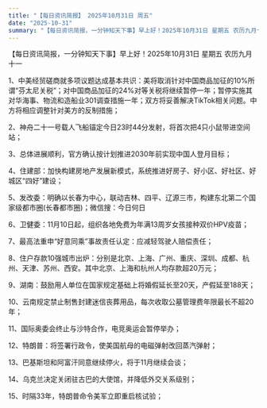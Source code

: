 ```yaml
---
title: "【每日资讯简报】 2025年10月31日 周五"
date: "2025-10-31"
summary: "【每日资讯简报，一分钟知天下事】早上好！2025年10月31日 星期五 农历九月十一"
---
```


【每日资讯简报，一分钟知天下事】早上好！2025年10月31日  星期五  农历九月十一

1、中美经贸磋商就多项议题达成基本共识：美将取消针对中国商品加征的10%所谓“芬太尼关税”；对中国商品加征的24%对等关税将继续暂停一年；暂停实施其对华海事、物流和造船业301调查措施一年；双方将妥善解决TikTok相关问题。中方将相应调整针对美方的反制措施；

2、神舟二十一号载人飞船锚定今日23时44分发射，将首次把4只小鼠带进空间站；

3、总体进展顺利，官方确认按计划推进2030年前实现中国人登月目标；

4、住建部：加快构建房地产发展新模式，系统推进好房子、好小区、好社区、好城区“四好”建设；

5、发改委：明确以长春为中心，联动吉林、四平、辽源三市，构建东北第二个国家级都市圈(长春都市圈)；微信搜：今日何日

6、卫健委：11月10日起，组织各地免费为年满13周岁女孩接种双价HPV疫苗；

7、最高法重申“好意同乘”事故责任认定：应减轻驾驶人赔偿责任；

8、住户存款10强城市出炉：分别是北京、上海、广州、重庆、深圳、成都、杭州、天津、苏州、西安。其中北京、上海和杭州人均存款超20万元；

9、湖南：鼓励用人单位在国家规定基础上将婚假延长至20天，产假延至188天；

10、云南规定禁止制售封建迷信丧葬用品，每次收取公墓管理费年限最长不超20年；

11、国际奥委会终止与沙特合作，电竞奥运会暂停举办；

12、特朗普：将签署行政令，使美国航母的电磁弹射改回蒸汽弹射；

13、巴基斯坦和阿富汗同意继续停火，将于11月继续会谈；

14、乌克兰决定关闭驻古巴的大使馆，并降低外交关系级别；

15、时隔33年，特朗普命令美军立即重启核试验；